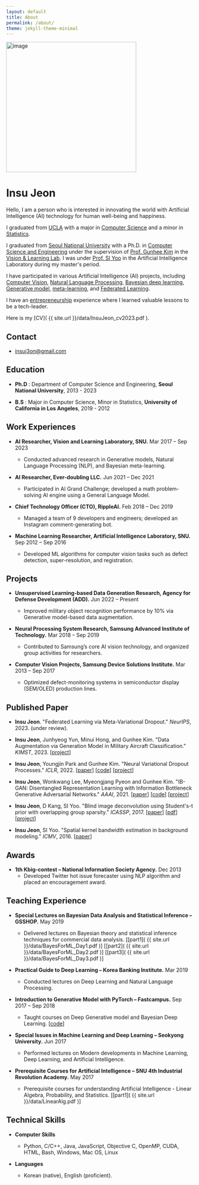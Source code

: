 ```yaml
---
layout: default
title: About
permalink: /about/
theme: jekyll-theme-minimal
---
```


<!---
![]({{ site.url }}/wiki-img/insujeon.jpg)
--->

<img src="{{ site.url }}/data/insujeon2.jpg" alt="image" width="350" height="auto">


# Insu Jeon

Hello, I am a person who is interested in innovating the world with Artificial Intelligence (AI) technology for human well-being and happiness.

I graduated from [UCLA](https://www.ucla.edu/) with a major in [Computer Science](https://samueli.ucla.edu/) and a minor in [Statistics](https://stats.oarc.ucla.edu/).

I graduated from [Seoul National University](https://en.snu.ac.kr/) with a Ph.D. in [Computer Science and Engineering](https://cse.snu.ac.kr/en) under the supervision of [Prof. Gunhee Kim](https://vision.snu.ac.kr/gunhee/index.html#top) in the [Vision & Learning Lab](https://vision.snu.ac.kr/). I was under [Prof. SI Yoo](https://cse.snu.ac.kr/professor/%EC%9C%A0%EC%84%9D%EC%9D%B8) in the Artificial Intelligence Laboratory during my master's period.

I have participated in various Artificial Intelligence (AI) projects, including [Computer Vision](https://en.wikipedia.org/wiki/Computer_vision), [Natural Language Processing](https://en.wikipedia.org/wiki/Natural_language_processing), [Bayesian deep learning](https://en.wikipedia.org/wiki/Bayesian_network), [Generative model](https://en.wikipedia.org/wiki/Generative_model), [meta-learning](https://en.wikipedia.org/wiki/Meta-learning_(computer_science)), and [Federated Learning](https://en.wikipedia.org/wiki/Federated_learning).

I have an [entrepreneurship](https://www.nextunicorn.kr/company/1a8415a41e121755) experience where I learned valuable lessons to be a tech-leader.

Here is my [CV]( {{ site.url }}/data/InsuJeon_cv2023.pdf ).

## Contact

* insuj3on@gmail.com

## Education

* **Ph.D** : Department of Computer Science and Engineering, **Seoul National University**, 2013 - 2023

* **B.S** : Major in Computer Science, Minor in Statistics, **University of California in Los Angeles**, 2019 - 2012

## Work Experiences 

* **AI Researcher, Vision and Learning Laboratory, SNU.** Mar 2017 – Sep 2023
    * Conducted advanced research in Generative models, Natural Language Processing (NLP), and Bayesian meta-learning.

* **AI Researcher, Ever-doubling LLC.** Jun 2021 – Dec 2021
    * Participated in AI Grand Challenge; developed a math problem-solving AI engine using a General Language Model.

* **Chief Technology Officer (CTO), RippleAI.** Feb 2018 – Dec 2019
    * Managed a team of 9 developers and engineers; developed an Instagram comment-generating bot.

* **Machine Learning Researcher, Artificial Intelligence Laboratory, SNU.** Sep 2012 – Sep 2016
    * Developed ML algorithms for computer vision tasks such as defect detection, super-resolution, and registration.


## Projects
* **Unsupervised Learning-based Data Generation Research, Agency for Defense Development (ADD).** Jun 2022 – Present
    * Improved military object recognition performance by 10% via Generative model-based data augmentation.

* **Neural Processing System Research, Samsung Advanced Institute of Technology.** Mar 2018 – Sep 2019
    * Contributed to Samsung’s core AI vision technology, and organized group activities for researchers.

* **Computer Vision Projects, Samsung Device Solutions Institute.** Mar 2013 – Sep 2017
    * Optimized defect-monitoring systems in semiconductor display (SEM/OLED) production lines.

## Published Paper

* **Insu Jeon**. "Federated Learning via Meta-Variational Dropout." *NeurIPS*, 2023. (under review).

* **Insu Jeon**, Junhyeog Yun, Minui Hong, and Gunhee Kim. "Data Augmentation via Generation Model in Military Aircraft Classification." *KIMST*, 2023. [[project](https://insujeon.gitbook.io/cv/published-papers/military)\]

* **Insu Jeon**, Youngjin Park and Gunhee Kim. "Neural Variational Dropout Processes." *ICLR*, 2022. \[[paper](https://openreview.net/forum?id=lyLVzukXi08)\] \[[code](https://github.com/insujeon/NVDPs)\] \[[project](https://insujeon.gitbook.io/cv/published-papers/neural-variational-dropout-processes)\]

* **Insu Jeon**, Wonkwang Lee, Myeongjang Pyeon and Gunhee Kim. "IB-GAN: Disentangled Representation Learning with Information Bottleneck Generative Adversarial Networks." *AAAI*, 2021. \[[paper](https://ojs.aaai.org/index.php/AAAI/article/view/16967)\] \[[code](https://github.com/insujeon/IB-GAN)\] \[[project](https://insujeon.gitbook.io/cv/published-papers/ib-gan)\]


* **Insu Jeon**, D Kang, SI Yoo. "Blind image deconvolution using Student's-t prior with overlapping group sparsity." *ICASSP*, 2017. \[[paper](https://ieeexplore.ieee.org/document/7952470)\] \[[pdf](https://arxiv.org/abs/2006.14780)\] \[[project](https://insujeon.gitbook.io/cv/published-papers/blind-image-deconvolution-using-students-t-prior-with-overlapping-group-sparsity)\]


* **Insu Jeon**, SI Yoo. "Spatial kernel bandwidth estimation in background modeling." *ICMV*, 2016. \[[paper](https://www.spiedigitallibrary.org/conference-proceedings-of-spie/10341/1/Spatial-kernel-bandwidth-estimation-in-background-modeling/10.1117/12.2268512.short?SSO=1)\]




## Awards 
* **1th Kbig-contest – National Information Society Agency.** Dec 2013
    * Developed Twitter hot issue forecaster using NLP algorithm and placed an encouragement award.

## Teaching Experience
* **Special Lectures on Bayesian Data Analysis and Statistical Inference – GSSHOP.** May 2019
    * Delivered lectures on Bayesian theory and statistical inference techniques for commercial data analysis. \[[part1]( {{ site.url }}/data/BayesForML_Day1.pdf )\] \[[part2]( {{ site.url }}/data/BayesForML_Day2.pdf )\] \[[part3]( {{ site.url }}/data/BayesForML_Day3.pdf )\]

* **Practical Guide to Deep Learning – Korea Banking Institute.** Mar 2019
    * Conducted lectures on Deep Learning and Natural Language Processing.

* **Introduction to Generative Model with PyTorch – Fastcampus.** Sep 2017 – Sep 2018
    * Taught courses on Deep Generative model and Bayesian Deep Learning. \[[code](https://github.com/insujeon/Hello-Generative-Model)\]

* **Special Issues in Machine Learning and Deep Learning – Seokyong University.** Jun 2017
    * Performed lectures on Modern developments in Machine Learning, Deep Learning, and Artificial Intelligence.

* **Prerequisite Courses for Artificial Intelligence – SNU 4th Industrial Revolution Academy.** May 2017
    * Prerequisite courses for understanding Artificial Intelligence - Linear Algebra, Probability, and Statistics. \[[part1]( {{ site.url }}/data/LinearAlg.pdf )\]

## Technical Skills
* **Computer Skills**
    * Python, C/C++, Java, JavaScript, Objective C, OpenMP, CUDA, HTML, Bash, Windows, Mac OS, Linux

* **Languages**
    * Korean (native), English (proficient).


<!-- This is the base Jekyll theme. You can find out more info about customizing your Jekyll theme, as well as basic Jekyll usage documentation at [jekyllrb.com](https://jekyllrb.com/)

You can find the source code for Minima at GitHub:
[jekyll][jekyll-organization] /
[minima](https://github.com/jekyll/minima)

You can find the source code for Jekyll at GitHub:
[jekyll][jekyll-organization] /
[jekyll](https://github.com/jekyll/jekyll)

[jekyll-organization]: https://github.com/jekyll -->


